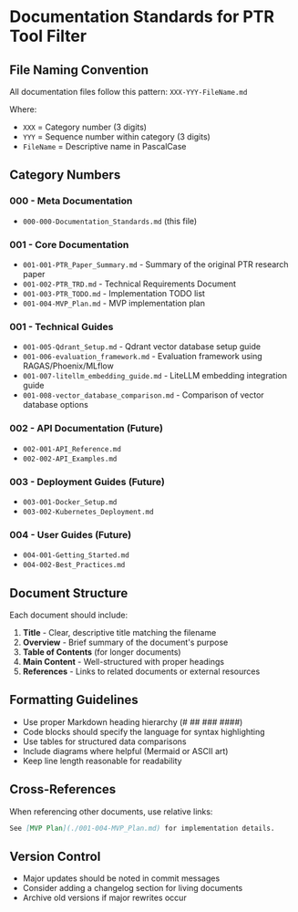 # Documentation Standards for PTR Tool Filter

## File Naming Convention

All documentation files follow this pattern: `XXX-YYY-FileName.md`

Where:
- `XXX` = Category number (3 digits)
- `YYY` = Sequence number within category (3 digits)
- `FileName` = Descriptive name in PascalCase

## Category Numbers

### 000 - Meta Documentation
- `000-000-Documentation_Standards.md` (this file)

### 001 - Core Documentation
- `001-001-PTR_Paper_Summary.md` - Summary of the original PTR research paper
- `001-002-PTR_TRD.md` - Technical Requirements Document
- `001-003-PTR_TODO.md` - Implementation TODO list
- `001-004-MVP_Plan.md` - MVP implementation plan

### 001 - Technical Guides
- `001-005-Qdrant_Setup.md` - Qdrant vector database setup guide
- `001-006-evaluation_framework.md` - Evaluation framework using RAGAS/Phoenix/MLflow
- `001-007-litellm_embedding_guide.md` - LiteLLM embedding integration guide
- `001-008-vector_database_comparison.md` - Comparison of vector database options

### 002 - API Documentation (Future)
- `002-001-API_Reference.md`
- `002-002-API_Examples.md`

### 003 - Deployment Guides (Future)
- `003-001-Docker_Setup.md`
- `003-002-Kubernetes_Deployment.md`

### 004 - User Guides (Future)
- `004-001-Getting_Started.md`
- `004-002-Best_Practices.md`

## Document Structure

Each document should include:

1. **Title** - Clear, descriptive title matching the filename
2. **Overview** - Brief summary of the document's purpose
3. **Table of Contents** (for longer documents)
4. **Main Content** - Well-structured with proper headings
5. **References** - Links to related documents or external resources

## Formatting Guidelines

- Use proper Markdown heading hierarchy (# ## ### ####)
- Code blocks should specify the language for syntax highlighting
- Use tables for structured data comparisons
- Include diagrams where helpful (Mermaid or ASCII art)
- Keep line length reasonable for readability

## Cross-References

When referencing other documents, use relative links:
```markdown
See [MVP Plan](./001-004-MVP_Plan.md) for implementation details.
```

## Version Control

- Major updates should be noted in commit messages
- Consider adding a changelog section for living documents
- Archive old versions if major rewrites occur